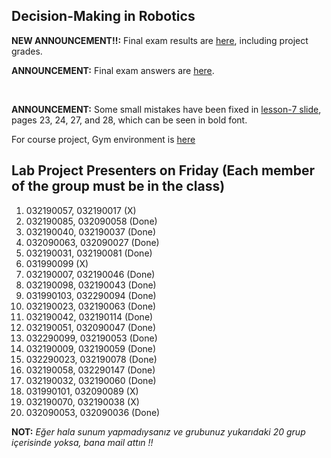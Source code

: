 ## Decision-Making in Robotics

**NEW ANNOUNCEMENT!!:** Final exam results are [here](Final_exam_results.pdf), including project grades. 

**ANNOUNCEMENT:** Final exam answers are [here](YcK_2024_guz_final_cevaplar.pdf).

$~~~~~~~~~~~$



**ANNOUNCEMENT:** Some small mistakes have been fixed in [lesson-7 slide](Lesson-7-term2_updated.pptx), pages 23, 24, 27, and 28, which can be seen in bold font.

For course project, Gym environment is [here](https://www.gymlibrary.dev/index.html)


## Lab Project Presenters on Friday (Each member of the group must be in the class)

1) 032190057, 032190017 (X)
2) 032190085, 032090058 (Done)
3) 032190040, 032190037 (Done)
4) 032090063, 032090027 (Done)
5) 032190031, 032190081 (Done)
6) 031990099 (X)
7) 032190007, 032190046 (Done)
8) 032190098, 032190043 (Done)
9) 031990103, 032290094 (Done)
10) 032190023, 032190063 (Done)
11) 032190042, 032190114 (Done)
12) 032190051, 032090047 (Done)
13) 032290099, 032190053 (Done)
14) 032190009, 032190059 (Done)
15) 032290023, 032190078 (Done)
16) 032190058, 032290147 (Done)
17) 032190032, 032190060 (Done)
18) 031990101, 032090089 (X)
19) 032190070, 032190038 (X)
20) 032090053, 032090036 (Done)

**NOT:** *Eğer hala sunum yapmadıysanız ve grubunuz yukarıdaki 20 grup içerisinde yoksa, bana mail attın !!*
